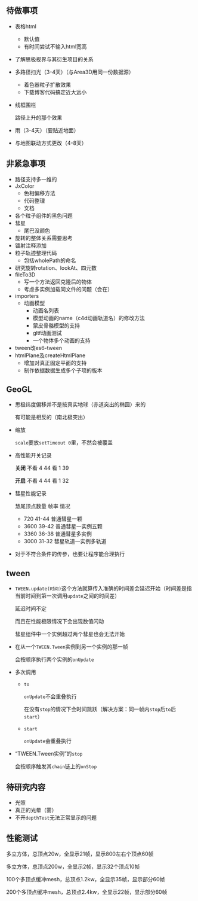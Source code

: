 

## 待做事项

- 表格html

  - 默认值
  - 有时间尝试不输入html宽高

- 了解思极视界与其衍生项目的关系  

- 多路径扫光（3-4天）（与Area3D用同一份数据源）  

  - 着色器粒子扩散效果  
  - 下载博客代码搞定近大远小  

- 线框围栏  

  路径上升的那个效果  

- 雨（3-4天）（要贴近地面）

- 与地图联动方式更改（4-8天）

## 非紧急事项

- 路径支持多一维的
- JxColor
  - 色相偏移方法
  - 代码整理
  - 文档
- 各个粒子组件的黑色问题
- 彗星 
  - 尾巴没颜色
- 旋转的整体关系需要思考
- 镭射注释添加
- 粒子轨迹整理代码
  - 包括wholePath的命名
- 研究旋转rotation、lookAt、四元数
- fileTo3D
  - 写一个方法返回克隆后的物体
  - 考虑多实例加载同文件的问题（会在）
- importers
  - 动画模型
    - 动画名列表
    - 模型动画的name（c4d动画轨道名）的修改方法
    - 蒙皮骨骼模型的支持
    - gltf动画测试
    - 一个物体多个动画的支持
- tween改es6-tween
- htmlPlane及createHtmlPlane
  - 增加对真正固定平面的支持
  - 制作依据数据生成多个子项的版本

##  GeoGL

- 思极纬度偏移并不是按真实地球（赤道突出的椭圆）来的  

  有可能是相反的（南北极突出）   

- 缩放  

  `scale`要放`setTimeout 0`里，不然会被覆盖

- 高性能开关记录

  **关闭**
  不看 4 44
  看 1 39

  **开启**
  不看 4 44
  看 1 32
  
- 彗星性能记录

  慧尾顶点数量  帧率  情况

  - 720  41-44  普通彗星一颗
  - 3600  39-42  普通彗星一实例五颗
  - 3360  36-38  普通彗星多实例
  - 3000  31-32  彗星轨道一实例多轨道

- 对于不符合条件的传参，也要让程序能合理执行

## tween

- `TWEEN.update(时间)`这个方法就算传入准确的时间差会延迟开始（时间差是指当前时间到第一次调用`update`之间的时间差）  

  延迟时间不定  
  
  而且在性能极限情况下会出现数值闪动  
  
  彗星组件中一个实例超过两个彗星也会无法开始
  
- 在从一个`TWEEN.Tween`实例到另一个实例的那一帧  

  会按顺序执行两个实例的`onUpdate`  

- 多次调用  

  - `to`  

    `onUpdate`不会重叠执行  

    在没有`stop`的情况下会时间跳跃（解决方案：同一帧内`stop`后`to`后`start`）  

  - `start`  

    `onUpdate`会重叠执行

- “TWEEN.Tween实例”的`stop`  

  会按顺序触发其`chain`链上的`onStop`

## 待研究内容

- 光照
- 真正的光晕（雾）
- 不开`depthTest`无法正常显示的问题

## 性能测试

多立方体，总顶点20w，全显示21帧，显示800左右个顶点60帧

多立方体，总顶点200w，全显示2帧，显示32个顶点10帧

100个多顶点缓冲mesh，总顶点1.2kw，全显示35帧，显示部分60帧

200个多顶点缓冲mesh，总顶点2.4kw，全显示22帧，显示部分60帧